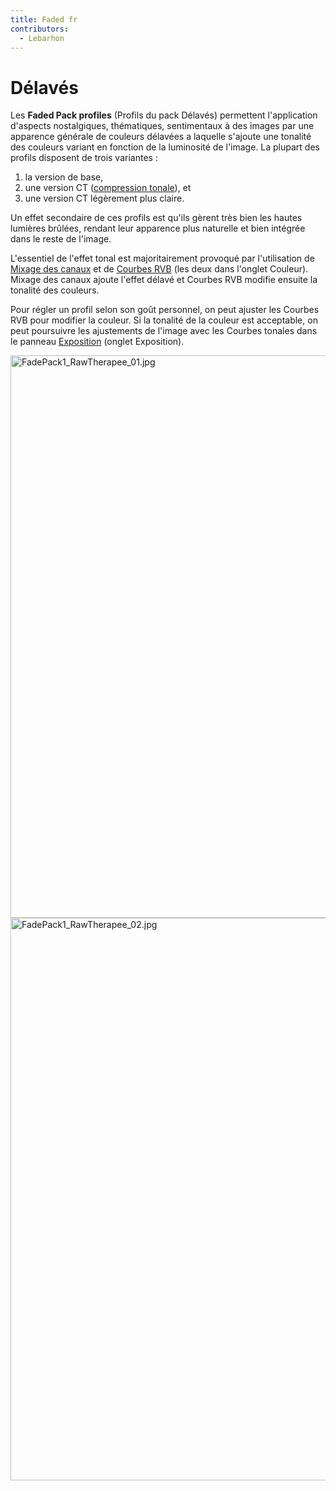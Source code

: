 ```yaml
---
title: Faded fr
contributors:
  - Lebarhon
---
```


# Délavés

Les **Faded Pack profiles** (Profils du pack Délavés) permettent
l'application d'aspects nostalgiques, thématiques, sentimentaux à des
images par une apparence générale de couleurs délavées a laquelle
s'ajoute une tonalité des couleurs variant en fonction de la luminosité
de l'image. La plupart des profils disposent de trois variantes :

1.  la version de base,
2.  une version CT ([compression tonale](Tone_Mapping/fr.md)),
    et
3.  une version CT légèrement plus claire.

Un effet secondaire de ces profils est qu'ils gèrent très bien les
hautes lumières brûlées, rendant leur apparence plus naturelle et bien
intégrée dans le reste de l'image.

L'essentiel de l'effet tonal est majoritairement provoqué par
l'utilisation de [Mixage des canaux](Channel_Mixer/fr.md) et de
[Courbes RVB](RGB_Curves/fr.md) (les deux dans l'onglet
Couleur). Mixage des canaux ajoute l'effet délavé et Courbes RVB modifie
ensuite la tonalité des couleurs.

Pour régler un profil selon son goût personnel, on peut ajuster les
Courbes RVB pour modifier la couleur. Si la tonalité de la couleur est
acceptable, on peut poursuivre les ajustements de l'image avec les
Courbes tonales dans le panneau [Exposition](exposure/fr.md)
(onglet Exposition).

<img src="FadePack1_RawTherapee_01.jpg"
title="FadePack1_RawTherapee_01.jpg" width="900"
alt="FadePack1_RawTherapee_01.jpg" />
<img src="FadePack1_RawTherapee_02.jpg"
title="FadePack1_RawTherapee_02.jpg" width="900"
alt="FadePack1_RawTherapee_02.jpg" />

